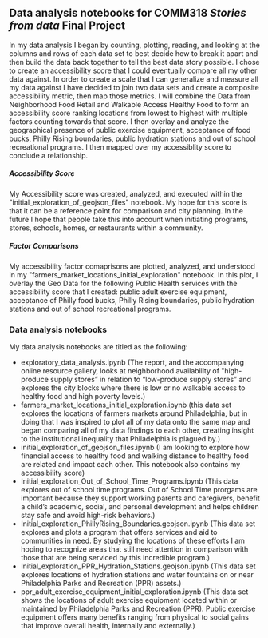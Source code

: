 ## Data analysis notebooks for COMM318 _Stories from data_ Final Project

In my data analysis I began by counting, plotting, reading, and looking at the columns and rows of each data set to best decide how to break it apart and then build the data back together to tell the best data story possible. I chose to create an accessibility score that I could eventually compare all my other data against. In order to create a scale that I can generalize and measure all my data against I have decided to join two data sets and create a composite accessibility metric, then map those metrics. I will combine the Data from Neighborhood Food Retail and Walkable Access Healthy Food to form an accessibility score ranking locations from lowest to highest with multiple factors counting towards that score. I then overlay and analyze the geographical presence of public exercise equipment, acceptance of food bucks, Philly Rising boundaries, public hydration stations and out of school recreational programs. I then mapped over my accessiblity score to conclude a relationship. 

##### Accessibility Score
My Accessibility score was created, analyzed, and executed within the "initial_exploration_of_geojson_files" notebook. My hope for this score is that it can be a reference point for comparison and city planning. In the future I hope that people take this into account when initiating programs, stores, schools, homes, or restaurants within a community.

##### Factor Comparisons
My accessibility factor comaprisons are plotted, analyzed, and understood in my "farmers_market_locations_initial_exploration" notebook. In this plot, I overlay the Geo Data for the following Public Health services with the accessibility score that I created: public adult exercise equipment, acceptance of Philly food bucks, Philly Rising boundaries, public hydration stations and out of school recreational programs.


### Data analysis notebooks
My data analysis notebooks are titled as the following:

* exploratory_data_analysis.ipynb (The report, and the accompanying online resource gallery, looks at neighborhood availability of "high-produce supply stores” in relation to “low-produce supply stores” and explores the city blocks where there is low or no walkable access to healthy food and high poverty levels.)
* farmers_market_locations_initial_exploration.ipynb (this data set explores the locations of farmers markets around Philadelphia, but in doing that I was inspired to plot all of my data onto the same map and began comparing all of my data findings to each other, creating insight to the institutional inequality that Philadelphia is plagued by.)
* initial_exploration_of_geojson_files.ipynb (I am looking to explore how financial access to healthy food and walking distance to healthy food are related and impact each other. This notebook also contains my accessibility score)
* Initial_exploration_Out_of_School_Time_Programs.ipynb (This data explores out of school time programs. Out of School Time prorgams are important because they support working parents and caregivers, benefit a child’s academic, social, and personal development and helps children stay safe and avoid high-risk behaviors.)
* Initial_exploration_PhillyRising_Boundaries.geojson.ipynb (This data set explores and plots a program that offers services and aid to communities in need. By studying the locations of these efforts I am hoping to recognize areas that still need attention in comparison with those that are being serviced by this incredible program.)
* Initial_exploration_PPR_Hydration_Stations.geojson.ipynb (This data set explores locations of hydration stations and water fountains on or near Philadelphia Parks and Recreation (PPR) assets.)
* ppr_adult_exercise_equipment_initial_exploration.ipynb (This data set shows the locations of adult exercise equipment located within or maintained by Philadelphia Parks and Recreation (PPR). Public exercise equipment offers many benefits ranging from physical to social gains that improve overall health, internally and externally.)




